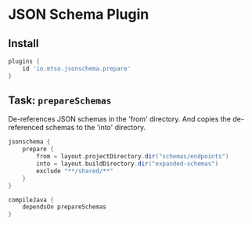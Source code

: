 # JSON Schema Plugin

## Install

```groovy
plugins {
    id 'io.mtso.jsonschema.prepare'
}
```

## Task: `prepareSchemas`

De-references JSON schemas in the 'from' directory. And copies the de-referenced schemas to the 'into' directory.

```groovy
jsonschema {
    prepare {
        from = layout.projectDirectory.dir("schemas/endpoints")
        into = layout.buildDirectory.dir("expanded-schemas")
        exclude "**/shared/**"
    }
}

compileJava {
    dependsOn prepareSchemas
}
```
